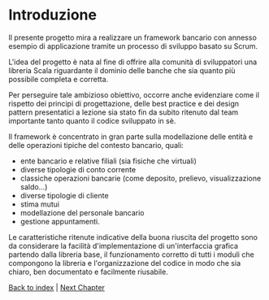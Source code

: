 # Introduzione
<!--Non si faccia mancare all'inizio una descrizione anche sommaria di cosa il sistema implementato realizza, 
con alcuni indicazioni  su quali caratteristiche potranno decretare se il progetto ha prodotto un buon risultato.-->

Il presente progetto mira a realizzare un framework bancario con annesso esempio di applicazione tramite un processo di sviluppo basato su Scrum.

L'idea del progetto è nata al fine di offrire alla comunità di sviluppatori una libreria Scala riguardante il dominio delle banche che sia quanto più possibile completa e corretta.

Per perseguire tale ambizioso obiettivo, occorre anche evidenziare come il rispetto dei principi di progettazione, delle best practice e dei design pattern presentatici a lezione sia stato fin da subito ritenuto dal team importante tanto quanto il codice sviluppato in sè.

Il framework è concentrato in gran parte sulla modellazione delle entità e delle operazioni tipiche del contesto bancario, quali:
- ente bancario e relative filiali (sia fisiche che virtuali)
- diverse tipologie di conto corrente
- classiche operazioni bancarie (come deposito, prelievo, visualizzazione saldo...)
- diverse tipologie di cliente
- stima mutui
- modellazione del personale bancario
- gestione appuntamenti.

Le caratteristiche ritenute indicative della buona riuscita del progetto sono da considerare la facilità d'implementazione di un'interfaccia grafica partendo dalla libreria base, il funzionamento corretto di tutti i moduli che compongono la libreria e l'organizzazione del codice in modo che sia chiaro, ben documentato e facilmente riusabile.

[Back to index](../index.md) | 
[Next Chapter](../2-development-process/index.md)